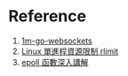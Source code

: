 # Reference

1. [1m-go-websockets](https://github.com/eranyanay/1m-go-websockets/tree/master/1_ws_example)
2. [Linux 單進程資源限制 rlimit](http://www.lssea.com/2017/12/07/linux-rlimit/)
3. [epoll 函數深入講解](https://cppfans.org/1418.html)